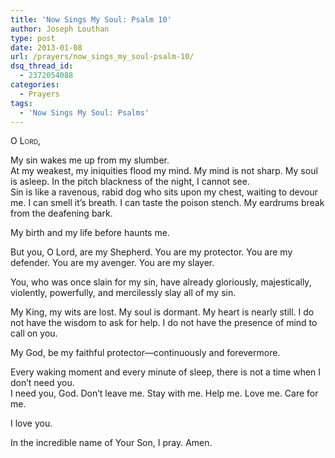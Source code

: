 ```yaml
---
title: 'Now Sings My Soul: Psalm 10'
author: Joseph Louthan
type: post
date: 2013-01-08
url: /prayers/now_sings_my_soul-psalm-10/
dsq_thread_id:
  - 2372054088
categories:
  - Prayers
tags:
  - 'Now Sings My Soul: Psalms'
---
```

<div style="font-variant: small-caps;">
  O Lord,
</div>

My sin wakes me up from my slumber.  
At my weakest, my iniquities flood my mind. My mind is not sharp. My soul is asleep. In the pitch blackness of the night, I cannot see.  
Sin is like a ravenous, rabid dog who sits upon my chest, waiting to devour me. I can smell it’s breath. I can taste the poison stench. My eardrums break from the deafening bark.

My birth and my life before haunts me.

But you, O Lord, are my Shepherd. You are my protector. You are my defender. You are my avenger. You are my slayer.

You, who was once slain for my sin, have already gloriously, majestically, violently, powerfully, and mercilessly slay all of my sin.

My King, my wits are lost. My soul is dormant. My heart is nearly still. I do not have the wisdom to ask for help. I do not have the presence of mind to call on you.

My God, be my faithful protector—continuously and forevermore.

Every waking moment and every minute of sleep, there is not a time when I don’t need you.  
I need you, God. Don’t leave me. Stay with me. Help me. Love me. Care for me.  

I love you.

In the incredible name of Your Son, I pray.
Amen.
